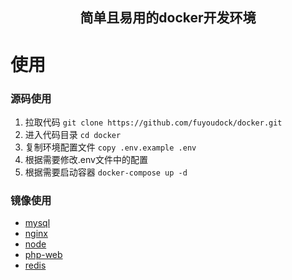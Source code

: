 ## <center>简单且易用的docker开发环境</center>
# 使用
### 源码使用
1. 拉取代码 `git clone https://github.com/fuyoudock/docker.git`
2. 进入代码目录 `cd docker`
3. 复制环境配置文件 `copy .env.example .env`
4. 根据需要修改.env文件中的配置
5. 根据需要启动容器 `docker-compose up -d`
### 镜像使用
- [mysql](https://cr.console.aliyun.com/images/cn-shanghai/fuyoudock/mysql/detail "mysql")
- [nginx](https://cr.console.aliyun.com/images/cn-shanghai/fuyoudock/nginx/detail "nginx")
- [node](https://cr.console.aliyun.com/images/cn-shanghai/fuyoudock/node/detail "node")
- [php-web](https://cr.console.aliyun.com/images/cn-shanghai/fuyoudock/php-web/detail "php-web")
- [redis](https://cr.console.aliyun.com/images/cn-shanghai/fuyoudock/redis/detail "redis")